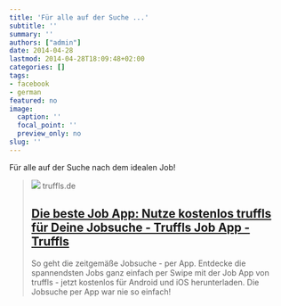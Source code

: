 ```yaml
---
title: 'Für alle auf der Suche ...'
subtitle: ''
summary: ''
authors: ["admin"]
date: 2014-04-28
lastmod: 2014-04-28T18:09:48+02:00
categories: []
tags:
- facebook
- german
featured: no
image:
  caption: ''
  focal_point: ''
  preview_only: no
slug: ''
---
```

Für alle auf der Suche nach dem idealen Job!
> [![](https://www.datocms-assets.com/22239/1629300884-seo-image-job-app.jpg?auto=compress&fm=jpg)](https://www.truffls.de/)
> truffls.de
> ## [Die beste Job App: Nutze kostenlos truffls für Deine Jobsuche - Truffls Job App - Truffls](https://www.truffls.de/)
>
>So geht die zeitgemäße Jobsuche - per App. Entdecke die spannendsten Jobs ganz einfach per Swipe mit der Job App von truffls - jetzt kostenlos für Android und iOS herunterladen. Die Jobsuche per App war nie so einfach!


